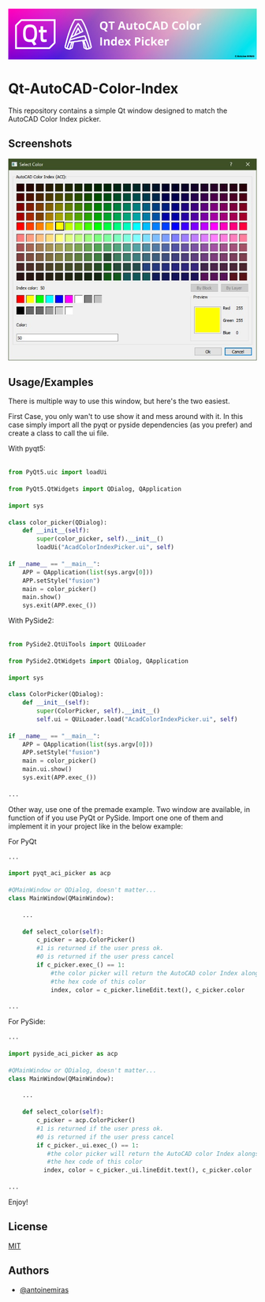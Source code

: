 
![Logo](/Ressources/banner.png)


# Qt-AutoCAD-Color-Index

This repository contains a simple Qt window designed to match the AutoCAD Color Index picker.



## Screenshots

![App Screenshot](/Ressources/screenshot.jpg)


## Usage/Examples

There is multiple way to use this window, but here's the two easiest.

First Case, you only wan't to use show it and mess around with it.
In this case simply import all the pyqt or pyside dependencies (as you prefer)
and create a class to call the ui file.

With pyqt5:

```python

from PyQt5.uic import loadUi

from PyQt5.QtWidgets import QDialog, QApplication

import sys

class color_picker(QDialog):
    def __init__(self):
        super(color_picker, self).__init__()
        loadUi("AcadColorIndexPicker.ui", self)

if __name__ == "__main__":
    APP = QApplication(list(sys.argv[0]))
    APP.setStyle("fusion")
    main = color_picker()
    main.show()
    sys.exit(APP.exec_())
```
With PySide2:

```python

from PySide2.QtUiTools import QUiLoader

from PySide2.QtWidgets import QDialog, QApplication

import sys

class ColorPicker(QDialog):
    def __init__(self):
        super(ColorPicker, self).__init__()
        self.ui = QUiLoader.load("AcadColorIndexPicker.ui", self)

if __name__ == "__main__":
    APP = QApplication(list(sys.argv[0]))
    APP.setStyle("fusion")
    main = color_picker()
    main.ui.show()
    sys.exit(APP.exec_())

...

```

Other way, use one of the premade example.
Two window are available, in function of if you use PyQt or PySide.
Import one one of them and implement it in your project like in the below example:

For PyQt

```python
...

import pyqt_aci_picker as acp

#QMainWindow or QDialog, doesn't matter... 
class MainWindow(QMainWindow): 
    
    ...
    
    def select_color(self):
        c_picker = acp.ColorPicker()
        #1 is returned if the user press ok.
        #0 is returned if the user press cancel
        if c_picker.exec_() == 1:
            #the color picker will return the AutoCAD color Index alongside
            #the hex code of this color
            index, color = c_picker.lineEdit.text(), c_picker.color

...

```

For PySide:

```python
...

import pyside_aci_picker as acp

#QMainWindow or QDialog, doesn't matter... 
class MainWindow(QMainWindow): 
    
    ...
    
    def select_color(self):
        c_picker = acp.ColorPicker()
        #1 is returned if the user press ok.
        #0 is returned if the user press cancel
        if c_picker._ui.exec_() == 1:
           #the color picker will return the AutoCAD color Index alongside
           #the hex code of this color
          index, color = c_picker._ui.lineEdit.text(), c_picker.color

...

```

Enjoy!
## License

[MIT](https://choosealicense.com/licenses/mit/)


## Authors

- [@antoinemiras](https://www.github.com/antoinemiras)


